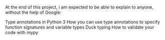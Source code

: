 At the end of this project, i am expected to be able to explain to anyone, without the help of Google:

Type annotations in Python 3
How you can use type annotations to specify function signatures and variable types
Duck typing
How to validate your code with mypy